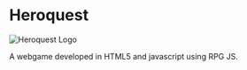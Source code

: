 Heroquest
============================================

![Heroquest Logo](https://raw.github.com/felipepucinelli/heroquest/master/logo.png)

A webgame developed in HTML5 and javascript using RPG JS.